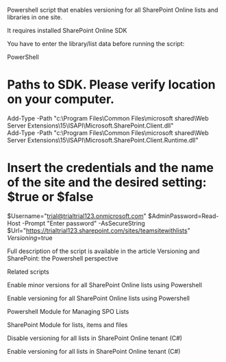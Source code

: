Powershell script that enables versioning for all SharePoint Online lists and libraries in one site.

 

 

It requires installed  SharePoint Online SDK 

You have to enter the library/list data before running the script:

 

PowerShell
# Paths to SDK. Please verify location on your computer. 
Add-Type -Path "c:\Program Files\Common Files\microsoft shared\Web Server Extensions\15\ISAPI\Microsoft.SharePoint.Client.dll"  
Add-Type -Path "c:\Program Files\Common Files\microsoft shared\Web Server Extensions\15\ISAPI\Microsoft.SharePoint.Client.Runtime.dll"  
 
# Insert the credentials and the name of the site and the desired setting: $true or $false 
$Username="trial@trialtrial123.onmicrosoft.com" 
$AdminPassword=Read-Host -Prompt "Enter password" -AsSecureString 
$Url="https://trialtrial123.sharepoint.com/sites/teamsitewithlists" 
$Versioning=$true
 
 

Full description of the script is available in the article  Versioning and SharePoint: the Powershell perspective

 

 

Related scripts
 

Enable minor versions for all SharePoint Online lists using Powershell

Enable versioning for all SharePoint Online lists using Powershell

Powershell Module for Managing SPO Lists

SharePoint Module for lists, items and files

Disable versioning for all lists in SharePoint Online tenant (C#)

Enable versioning for all lists in SharePoint Online tenant (C#)

 
